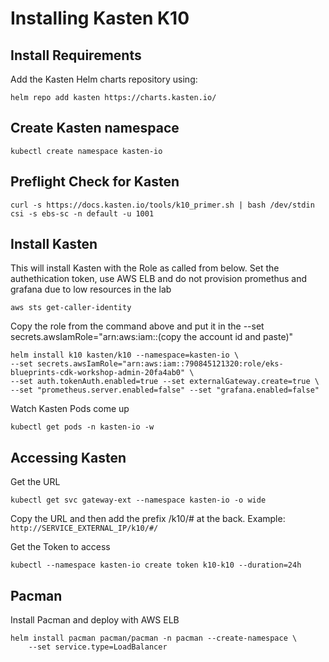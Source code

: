 # Installing Kasten K10

## Install Requirements
Add the Kasten Helm charts repository using:
```
helm repo add kasten https://charts.kasten.io/
```
## Create Kasten namespace
```
kubectl create namespace kasten-io
```
## Preflight Check for Kasten
```
curl -s https://docs.kasten.io/tools/k10_primer.sh | bash /dev/stdin csi -s ebs-sc -n default -u 1001
```
## Install Kasten
This will install Kasten with the Role as called from below. Set the authethication token, use AWS ELB and do not provision promethus and grafana due to low resources in the lab
```
aws sts get-caller-identity
```
Copy the role from the command above and put it in the --set secrets.awsIamRole="arn:aws:iam::(copy the account id and paste)"
```
helm install k10 kasten/k10 --namespace=kasten-io \
--set secrets.awsIamRole="arn:aws:iam::790845121320:role/eks-blueprints-cdk-workshop-admin-20fa4ab0" \
--set auth.tokenAuth.enabled=true --set externalGateway.create=true \
--set "prometheus.server.enabled=false" --set "grafana.enabled=false"
```
Watch Kasten Pods come up
```
kubectl get pods -n kasten-io -w
```
## Accessing Kasten
Get the URL
```
kubectl get svc gateway-ext --namespace kasten-io -o wide
```
Copy the URL and then add the prefix /k10/# at the back. Example: `http://SERVICE_EXTERNAL_IP/k10/#/`

Get the Token to access
```
kubectl --namespace kasten-io create token k10-k10 --duration=24h
```
## Pacman
Install Pacman and deploy with AWS ELB
```
helm install pacman pacman/pacman -n pacman --create-namespace \
    --set service.type=LoadBalancer
```


